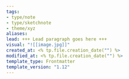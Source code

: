 ```yaml
---
tags: 
- type/note
- type/sketchnote
- theme/xyz
aliases: 
lead: +++ Lead paragraph goes here +++
visual: "![[image.jpg]]"
created_at: <% tp.file.creation_date("") %>
modified_at: <% tp.file.creation_date("") %>
template_type: Frontmatter
template_version: "1.12"
---
```

